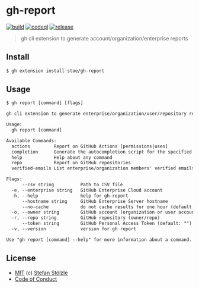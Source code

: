 # gh-report

[![build](https://github.com/stoe/gh-report/actions/workflows/build.yml/badge.svg)](https://github.com/stoe/gh-report/actions/workflows/build.yml) [![codeql](https://github.com/stoe/gh-report/actions/workflows/codeql.yml/badge.svg)](https://github.com/stoe/gh-report/actions/workflows/codeql.yml) [![release](https://github.com/stoe/gh-report/actions/workflows/release.yml/badge.svg)](https://github.com/stoe/gh-report/actions/workflows/release.yml)

> gh cli extension to generate account/organization/enterprise reports

## Install

```bash
$ gh extension install stoe/gh-report
```

## Usage

```txt
$ gh report [command] [flags]
```

```txt
gh cli extension to generate enterprise/organization/user/repository reports

Usage:
  gh report [command]

Available Commands:
  actions         Report on GitHub Actions [permissions|uses]
  completion      Generate the autocompletion script for the specified shell
  help            Help about any command
  repo            Report on GitHub repositories
  verified-emails List enterprise/organization members' verified emails

Flags:
      --csv string          Path to CSV file
  -e, --enterprise string   GitHub Enterprise Cloud account
  -h, --help                help for gh-report
      --hostname string     GitHub Enterprise Server hostname
      --no-cache            do not cache results for one hour (default: false)
  -o, --owner string        GitHub account (organization or user account)
  -r, --repo string         GitHub repository (owner/repo)
      --token string        GitHub Personal Access Token (default: "")
  -v, --version             version for gh report

Use "gh report [command] --help" for more information about a command.
```

## License

- [MIT](./license) (c) [Stefan Stölzle](https://github.com/stoe)
- [Code of Conduct](./.github/code_of_conduct.md)
